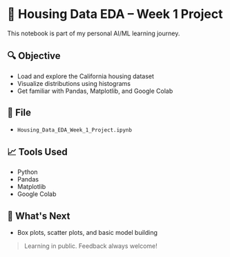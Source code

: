 # 🏡 Housing Data EDA – Week 1 Project

This notebook is part of my personal AI/ML learning journey.

## 🔍 Objective
- Load and explore the California housing dataset
- Visualize distributions using histograms
- Get familiar with Pandas, Matplotlib, and Google Colab

## 📂 File
- `Housing_Data_EDA_Week_1_Project.ipynb`

## 📈 Tools Used
- Python
- Pandas
- Matplotlib
- Google Colab

## 🚀 What's Next
- Box plots, scatter plots, and basic model building

> Learning in public. Feedback always welcome!

